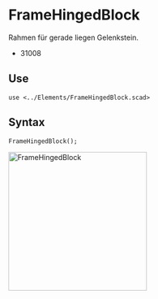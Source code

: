 # FrameHingedBlock

Rahmen für gerade liegen Gelenkstein.

- 31008


## Use
```
use <../Elements/FrameHingedBlock.scad>
```

## Syntax
```
FrameHingedBlock();
```

<img width="273" alt="FrameHingedBlock" src="https://user-images.githubusercontent.com/48654609/169580950-4c0e0dce-91da-48fb-80db-eba74e8c0699.png">
